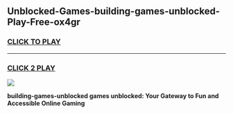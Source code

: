 
## Unblocked-Games-building-games-unblocked-Play-Free-ox4gr
<h3>
<a href="https://premium76.site?title=building-games-unblocked&ref=18A1">CLICK TO PLAY</a></h3>
<hr>

<h3>
<a href="https://premium76.site?title=building-games-unblocked&ref=18A1">CLICK 2 PLAY</a>
  
</h3>

<a href="https://premium76.site?title=building-games-unblocked&ref=18A1"><img src="https://clearcache.store/games.png"></a>


**building-games-unblocked games unblocked: Your Gateway to Fun and Accessible Online Gaming**
